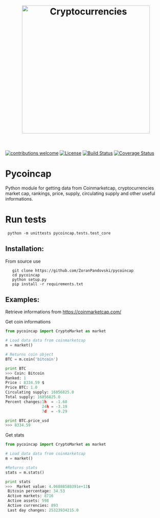 
<h1 align="center">
	<img width="400" src="https://cdn-images-1.medium.com/max/1024/1*TY0eUcLT6us5Jz1VT1Tymg.jpeg" alt="Cryptocurrencies">
	<br>
	<br>
</h1>

[![contributions welcome](https://img.shields.io/badge/contributions-welcome-brightgreen.svg?style=flat)](https://github.com/ZoranPandovski/pycoincap/issues)
[![License](https://img.shields.io/badge/license-MIT%20License-brightgreen.svg)](https://opensource.org/licenses/MIT)
[![Build Status](https://travis-ci.org/ZoranPandovski/pycoincap.svg?branch=master)](https://github.com/ZoranPandovski/pycoincap)
[![Coverage Status](https://coveralls.io/repos/github/ZoranPandovski/pycoincap/badge.svg?branch=master)](https://coveralls.io/github/ZoranPandovski/pycoincap?branch=master)

# Pycoincap
Python module for getting data from Coinmarketcap, cryptocurrencies market cap, rankings, price, supply, circulating supply and other useful informations.



# Run tests
```
 python -m unittests pycoincap.tests.test_core
```

## Installation:

From source use
```
   git clone https://github.com/ZoranPandovski/pycoincap
   cd pycoincap
   python setup.py
   pip install -r requirements.txt
```

## Examples:
Retrieve informations from https://coinmarketcap.com/

Get coin informations
```python
from pycoincap import CryptoMarket as market

# Load data data from coinmarketcap
m = market()

# Returns coin object
BTC = m.coin('bitcoin')

print BTC
>>> Coin: Bitcoin
Ranked: 1
Price : 8334.59 $
Price BTC: 1.0
Circulating supply: 16856825.0
Total supply: 16856825.0
Percent changes:1h  = -1.68
                24h = -3.19
                7d  = -9.29

print BTC.price_usd
>>> 8334.59
```

Get stats
```python
from pycoincap import CryptoMarket as market

# Load data data from coinmarketcap
m = market()

#Returns stats
stats = m.stats()

print stats
>>>  Market value: 4.06888588391e+11$
 Bitcoin percentage: 34.53
 Active markets: 8716
 Active assets: 598
 Active currencies: 893
 Last day changes: 25323934215.0
```
